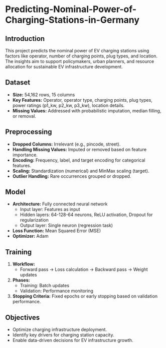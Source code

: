 # Predicting-Nominal-Power-of-Charging-Stations-in-Germany

## Introduction
This project predicts the nominal power of EV charging stations using factors like operator, number of charging points, plug types, and location. The insights aim to support policymakers, urban planners, and resource allocation for sustainable EV infrastructure development.

## Dataset
- **Size:** 54,162 rows, 15 columns  
- **Key Features:** Operator, operator type, charging points, plug types, power ratings (p1_kw, p2_kw, p3_kw), location details.  
- **Missing Values:** Addressed with probabilistic imputation, median filling, or removal.  

## Preprocessing
- **Dropped Columns:** Irrelevant (e.g., pincode, street).  
- **Handling Missing Values:** Imputed or removed based on feature importance.  
- **Encoding:** Frequency, label, and target encoding for categorical features.  
- **Scaling:** Standardization (numerical) and MinMax scaling (target).  
- **Outlier Handling:** Rare occurrences grouped or dropped.

## Model
- **Architecture:** Fully connected neural network  
  - Input layer: Features as input  
  - Hidden layers: 64-128-64 neurons, ReLU activation, Dropout for regularization  
  - Output layer: Single neuron (regression task)  
- **Loss Function:** Mean Squared Error (MSE)  
- **Optimizer:** Adam  

## Training
1. **Workflow:**  
   - Forward pass → Loss calculation → Backward pass → Weight updates  
2. **Phases:**  
   - Training: Batch updates  
   - Validation: Performance monitoring  
3. **Stopping Criteria:** Fixed epochs or early stopping based on validation performance.  

## Objectives
- Optimize charging infrastructure deployment.  
- Identify key drivers for charging station capacity.  
- Enable data-driven decisions for EV infrastructure growth.  
